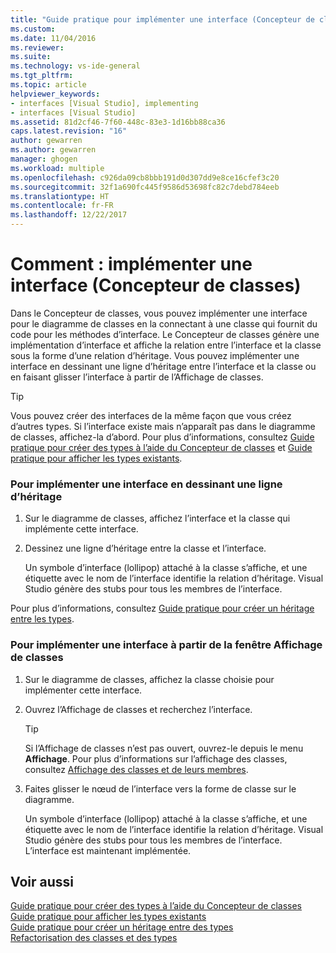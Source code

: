 ```yaml
---
title: "Guide pratique pour implémenter une interface (Concepteur de classes) | Microsoft Docs"
ms.custom: 
ms.date: 11/04/2016
ms.reviewer: 
ms.suite: 
ms.technology: vs-ide-general
ms.tgt_pltfrm: 
ms.topic: article
helpviewer_keywords:
- interfaces [Visual Studio], implementing
- interfaces [Visual Studio]
ms.assetid: 81d2cf46-7f60-448c-83e3-1d16bb88ca36
caps.latest.revision: "16"
author: gewarren
ms.author: gewarren
manager: ghogen
ms.workload: multiple
ms.openlocfilehash: c926da09cb8bbb191d0d307dd9e8ce16cfef3c20
ms.sourcegitcommit: 32f1a690fc445f9586d53698fc82c7debd784eeb
ms.translationtype: HT
ms.contentlocale: fr-FR
ms.lasthandoff: 12/22/2017
---
```

# <a name="how-to-implement-an-interface-class-designer"></a>Comment : implémenter une interface (Concepteur de classes)
Dans le Concepteur de classes, vous pouvez implémenter une interface pour le diagramme de classes en la connectant à une classe qui fournit du code pour les méthodes d’interface. Le Concepteur de classes génère une implémentation d’interface et affiche la relation entre l’interface et la classe sous la forme d’une relation d’héritage. Vous pouvez implémenter une interface en dessinant une ligne d’héritage entre l’interface et la classe ou en faisant glisser l’interface à partir de l’Affichage de classes.  
  
> [!TIP]
>  Vous pouvez créer des interfaces de la même façon que vous créez d’autres types. Si l’interface existe mais n’apparaît pas dans le diagramme de classes, affichez-la d’abord. Pour plus d’informations, consultez [Guide pratique pour créer des types à l’aide du Concepteur de classes](how-to-create-types.md) et [Guide pratique pour afficher les types existants](how-to-view-existing-types.md).  
  
### <a name="to-implement-an-interface-by-drawing-an-inheritance-line"></a>Pour implémenter une interface en dessinant une ligne d’héritage  
  
1.  Sur le diagramme de classes, affichez l’interface et la classe qui implémente cette interface.  
  
2.  Dessinez une ligne d’héritage entre la classe et l’interface.  
  
     Un symbole d’interface (lollipop) attaché à la classe s’affiche, et une étiquette avec le nom de l’interface identifie la relation d’héritage. Visual Studio génère des stubs pour tous les membres de l’interface.  
  
 Pour plus d’informations, consultez [Guide pratique pour créer un héritage entre les types](how-to-create-inheritance-between-types.md).  
  
### <a name="to-implement-an-interface-from-the-class-view-window"></a>Pour implémenter une interface à partir de la fenêtre Affichage de classes  
  
1.  Sur le diagramme de classes, affichez la classe choisie pour implémenter cette interface.  
  
2.  Ouvrez l’Affichage de classes et recherchez l’interface.  
  
    > [!TIP]
    >  Si l’Affichage de classes n’est pas ouvert, ouvrez-le depuis le menu **Affichage**. Pour plus d’informations sur l’affichage des classes, consultez [Affichage des classes et de leurs membres](http://msdn.microsoft.com/en-us/71e9e8f3-261a-4e0c-87bf-5ec48b8bf333).  
  
3.  Faites glisser le nœud de l’interface vers la forme de classe sur le diagramme.  
  
     Un symbole d’interface (lollipop) attaché à la classe s’affiche, et une étiquette avec le nom de l’interface identifie la relation d’héritage. Visual Studio génère des stubs pour tous les membres de l’interface. L’interface est maintenant implémentée.  
  
## <a name="see-also"></a>Voir aussi
[Guide pratique pour créer des types à l’aide du Concepteur de classes](how-to-create-types.md)   
[Guide pratique pour afficher les types existants](how-to-view-existing-types.md)   
[Guide pratique pour créer un héritage entre des types](how-to-create-inheritance-between-types.md)   
[Refactorisation des classes et des types](refactoring-classes-and-types.md)